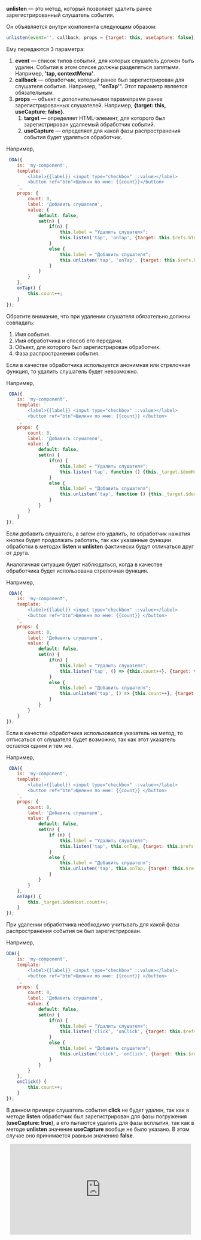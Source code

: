 **unlisten** — это метод, который позволяет удалить ранее зарегистрированный слушатель события.

Он объявляется внутри компонента следующим образом:

```javascript
unlisten(event='', callback, props = {target: this, useCapture: false})
```

Ему передаются 3 параметра:

1. **event** — список типов событий, для которых слушатель должен быть удален. События в этом списке должны разделяться запятыми. Например, **'tap, contextMenu'**.
1. **callback** — обработчик, который ранее был зарегистрирован для слушателя события. Например, "**'onTap'**". Этот параметр является обязательным.
1. **props** — объект с дополнительными параметрами ранее зарегистрированных слушателей. Например, **{target: this, useCapture: false}**.
    1. **target** — определяет HTML-элемент, для которого был зарегистрирован удаляемый обработчик событий.
    1. **useCapture** — определяет для какой фазы распространения события будет удаляться обработчик.

Например,

```javascript _run_edit_[my-component.js]
 ODA({
    is: 'my-component',
    template: `
        <label>{{label}} <input type="checkbox" ::value></label>
        <button ref="btn">Щелкни по мне: {{count}}</button>
    `,
    props: {
        count: 0,
        label: 'Добавить слушателя',
        value: {
            default: false,
            set(n) {
                if(n) {
                    this.label = "Удалить слушателя";
                    this.listen('tap', 'onTap', {target: this.$refs.btn});
                }
                else {
                    this.label = "Добавить слушателя";
                    this.unlisten('tap', 'onTap', {target: this.$refs.btn});
                }
            }
        }
    },
    onTap() {
        this.count++;
    }
});
 ```

Обратите внимание, что при удалении слушателя обязательно должны совпадать:

1. Имя события.
1. Имя обработчика и способ его передачи.
1. Объект, для которого был зарегистрирован обработчик.
1. Фаза распространения события.

Если в качестве обработчика используется анонимная или стрелочная функция, то удалить слушатель будет невозможно.

Например,

```javascript _run_edit_[my-component.js]
 ODA({
    is: 'my-component',
    template: `
        <label>{{label}} <input type="checkbox" ::value></label>
        <button ref="btn">Щелкни по мне: {{count}} </button>
    `,
    props: {
        count: 0,
        label: 'Добавить слушателя',
        value: {
            default: false,
            set(n) {
                if(n) {
                    this.label = "Удалить слушателя";
                    this.listen('tap', function () {this._target.$domHost.count++}, {target: this.$refs.btn});
                }
                else {
                    this.label = "Добавить слушателя";
                    this.unlisten('tap', function () {this._target.$domHost.count++}, {target: this.$refs.btn});
                }
            }
        }
    }
});
```

Если добавить слушатель, а затем его удалить, то обработчик нажатия кнопки будет продолжать работать, так как указанные функции обработки в методах **listen** и **unlisten** фактически будут отличаться друг от друга.

Аналогичная ситуация будет наблюдаться, когда в качестве обработчика будет использована стрелочная функция.

Например,

```javascript _run_edit_[my-component.js]
 ODA({
    is: 'my-component',
    template: `
        <label>{{label}} <input type="checkbox" ::value></label>
        <button ref="btn">Щелкни по мне: {{count}} </button>
    `,
    props: {
        count: 0,
        label: 'Добавить слушателя',
        value: {
            default: false,
            set(n) {
                if(n) {
                    this.label = "Удалить слушателя";
                    this.listen('tap', () => {this.count++}, {target: this.$refs.btn});
                }
                else {
                    this.label = "Добавить слушателя";
                    this.unlisten('tap', () => {this.count++}, {target: this.$refs.btn});
                }
            }
        }
    }
});
```

Если в качестве обработчика использовался указатель на метод, то отписаться от слушателя будет возможно, так как этот указатель остается одним и тем же.

Например,

```javascript _run_edit_[my-component.js]
 ODA({
    is: 'my-component',
    template: `
        <label>{{label}} <input type="checkbox" ::value></label>
        <button ref="btn">Щелкни по мне: {{count}} </button>
    `,
    props: {
        count: 0,
        label: 'Добавить слушателя',
        value: {
            default: false,
            set(n) {
                if (n) {
                    this.label = "Удалить слушателя";
                    this.listen('tap', this.onTap, {target: this.$refs.btn});
                }
                else {
                    this.label = "Добавить слушателя";
                    this.unlisten('tap', this.onTap, {target: this.$refs.btn});
                }
            }
        }
    },
    onTap() {
        this._target.$domHost.count++;
    }
});
```

При удалении обработчика необходимо учитывать для какой фазы распространения события он был зарегистрирован.

Например,

```javascript error_run_edit_[my-component.js]
ODA({
    is: 'my-component',
    template: `
        <label>{{label}} <input type="checkbox" ::value></label>
        <button ref="btn">Щелкни по мне: {{count}} </button>
    `,
    props: {
        count: 0,
        label: 'Добавить слушателя',
        value: {
            default: false,
            set(n) {
                if(n) {
                    this.label = "Удалить слушателя";
                    this.listen('click', 'onClick', {target: this.$refs.btn, useCapture: true});
                }
                else {
                    this.label = "Добавить слушателя";
                    this.unlisten('click', 'onClick', {target: this.$refs.btn});
                }
            }
        }
    },
    onClick() {
        this.count++;
    }
});
```

В данном примере слушатель события **click** не будет удален, так как в методе **listen** обработчик был зарегистрирован для фазы погружения (**useCapture: true**), а его пытаются удалить для фазы всплытия, так как в методе **unlisten** значение **useCapture** вообще не было указано. В этом случае оно принимается равным значению **false**.

<div style="position:relative;padding-bottom:48%; margin:10px">
    <iframe src="https://www.youtube.com/embed/rKUpOHvGhls?start=0" frameborder="0" allow="accelerometer; autoplay; encrypted-media; gyroscope; picture-in-picture" allowfullscreen
    	style="position:absolute;width:100%;height:100%;"></iframe>
</div>
